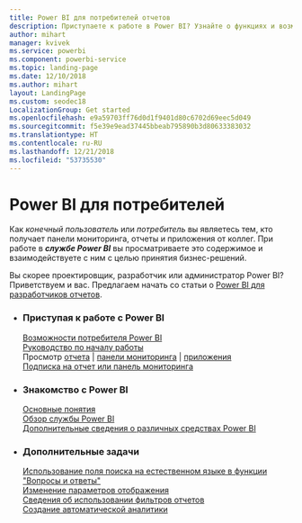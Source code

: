 ```yaml
---
title: Power BI для потребителей отчетов
description: Приступаете к работе в Power BI? Узнайте о функциях и возможностях Power BI и о том, как пользователи Power BI или отчетов Power BI могут их использовать.
author: mihart
manager: kvivek
ms.service: powerbi
ms.component: powerbi-service
ms.topic: landing-page
ms.date: 12/10/2018
ms.author: mihart
layout: LandingPage
ms.custom: seodec18
LocalizationGroup: Get started
ms.openlocfilehash: e9a59703ff76d0d1f9401d80c6702d69eec5d049
ms.sourcegitcommit: f5e39e9ead37445bbeab795890b3d80633383032
ms.translationtype: HT
ms.contentlocale: ru-RU
ms.lasthandoff: 12/21/2018
ms.locfileid: "53735530"
---
```

# <a name="power-bi-for-consumers"></a>Power BI для потребителей
Как *конечный пользователь* или *потребитель* вы являетесь тем, кто получает панели мониторинга, отчеты и приложения от коллег. При работе в ***службе Power BI*** вы просматриваете это содержимое и взаимодействуете с ним с целью принятия бизнес-решений.

Вы скорее проектировщик, разработчик или администратор Power BI? Приветствуем и вас. Предлагаем начать со статьи о [Power BI для разработчиков отчетов](../power-bi-creator-landing.md).

<ul class="panelContent cardsF"> 
              <li> 
                             <div class="cardSize"> 
                                           <div class="cardPadding"> 
                                                          <div class="card"> 
                                                                        <div class="cardText"> 
                                                                                      <h3>Приступая к работе с Power BI</h3> 
                                                                                      <p></p>
                                                                                            <a href="end-user-consumer.md">Возможности потребителя Power BI</a><br/> 
                                                                                            <a href="../service-get-started.md">Руководство по началу работы</a><br/>
Просмотр <a href="end-user-report-open.md">отчета</a> | <a href="end-user-dashboard-open.md">панели мониторинга</a> | <a href="end-user-apps.md">приложения</a><br/> 
                                                                                            <!--<a href="end-user-collaborate.md">Collaborate</a><br/> -->
                                                                                            <a href="end-user-subscribe.md">Подписка на отчет или панель мониторинга</a><br/> 
                                                                        </div> 
                                                          </div> 
                                           </div> 
                             </div> 
              </li>
              <li> 
                             <div class="cardSize"> 
                                           <div class="cardPadding"> 
                                                          <div class="card"> 
                                                                        <div class="cardText"> 
                                                                                      <h3>Знакомство с Power BI</h3> 
                                                                                      <p></p>
                                                                                            <a href="end-user-basic-concepts.md">Основные понятия</a><br/>
                                                                                            <a href="end-user-experience.md">Обзор службы Power BI</a><br/> 
                                                                                            <a href="../power-bi-overview.md">Дополнительные сведения о различных средствах Power BI</a><br/> 
                                                                                            <!--<a href="end-user-faq.md">FAQ: Frequently Asked Questions</a> -->
                                                                        </div> 
                                                          </div> 
                                           </div> 
                             </div> 
              </li>
              <li> 
                             <div class="cardSize"> 
                                           <div class="cardPadding"> 
                                                          <div class="card"> 
                                                                        <div class="cardText"> 
                                                                                      <h3>Дополнительные задачи</h3> 
                                                                                      <p></p>
                                                                                            <a href="end-user-q-and-a.md">Использование поля поиска на естественном языке в функции "Вопросы и ответы"</a><br/> 
                                                                                            <a href="end-user-focus.md">Изменение параметров отображения</a><br/> 
                                                                                            <a href="end-user-report-filter.md">Сведения об использовании фильтров отчетов</a><br> 
                                                                                            <a href="end-user-insights.md">Создание автоматической аналитики</a><br/> 
                                                                        </div> 
                                                          </div> 
                                           </div> 
                             </div> 
              </li>
</ul>


